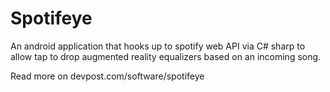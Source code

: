 # Spotifeye
An android application that hooks up to spotify web API via C# sharp to allow tap to drop augmented reality equalizers based on an incoming song.

Read more on devpost.com/software/spotifeye
